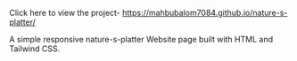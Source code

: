 Click here to view the project- https://mahbubalom7084.github.io/nature-s-platter/

A simple responsive nature-s-platter  Website page built with HTML and Tailwind CSS.

